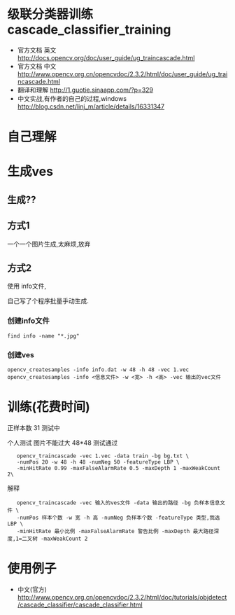 # 级联分类器训练 cascade_classifier_training

* 官方文档 英文 http://docs.opencv.org/doc/user_guide/ug_traincascade.html
* 官方文档 中文 http://www.opencv.org.cn/opencvdoc/2.3.2/html/doc/user_guide/ug_traincascade.html
* 翻译和理解 http://1.guotie.sinaapp.com/?p=329
* 中文实战,有作者的自己的过程,windows http://blog.csdn.net/linj_m/article/details/16331347

# 自己理解

# 生成ves

## 生成??

## 方式1

一个一个图片生成,太麻烦,放弃

## 方式2

使用 info文件,

自己写了个程序批量手动生成.

### 创建info文件

    find info -name "*.jpg" 

### 创建ves

    opencv_createsamples -info info.dat -w 48 -h 48 -vec 1.vec
    opencv_createsamples -info <信息文件> -w <宽> -h <高> -vec 输出的vec文件


# 训练(花费时间)
正样本数 31 测试中

个人测试 图片不能过大 48*48 测试通过
```
   opencv_traincascade -vec 1.vec -data train -bg bg.txt \
   -numPos 20 -w 48 -h 48 -numNeg 50 -featureType LBP \
   -minHitRate 0.99 -maxFalseAlarmRate 0.5 -maxDepth 1 -maxWeakCount 2\
```
解释
```
   opencv_traincascade -vec 输入的ves文件 -data 输出的路径 -bg 负样本信息文件 \
   -numPos 样本个数 -w 宽 -h 高 -numNeg 负样本个数 -featureType 类型,我选LBP \
   -minHitRate 最小比例 -maxFalseAlarmRate 警告比例 -maxDepth 最大路径深度,1=二叉树 -maxWeakCount 2
```

# 使用例子 

* 中文(官方)  http://www.opencv.org.cn/opencvdoc/2.3.2/html/doc/tutorials/objdetect/cascade_classifier/cascade_classifier.html